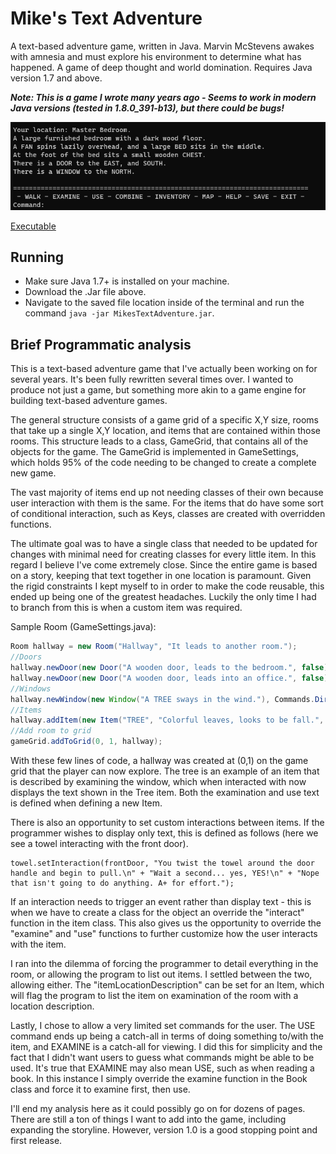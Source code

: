 # Mike's Text Adventure

A text-based adventure game, written in Java. Marvin McStevens awakes with amnesia and must explore his environment to determine what has happened. A game of deep thought and world domination. Requires Java version 1.7 and above.

***Note: This is a game I wrote many years ago - Seems to work in modern Java versions (tested in 1.8.0_391-b13), but there could be bugs!***

![Gameplay Screenshot](mta_screenshot.png)

[Executable](https://github.com/kaledev/MikesTextAdventure/blob/master/bin/MikesTextAdventure.jar)

## Running
- Make sure Java 1.7+ is installed on your machine.
- Download the .Jar file above.
- Navigate to the saved file location inside of the terminal and run the command `java -jar MikesTextAdventure.jar`.

## Brief Programmatic analysis

This is a text-based adventure game that I've actually been working on for several years. It's been fully rewritten several times over. I wanted to produce not just a game, but something more akin to a game engine for building text-based adventure games.

The general structure consists of a game grid of a specific X,Y size, rooms that take up a single X,Y location, and items that are contained within those rooms. This structure leads to a class, GameGrid, that contains all of the objects for the game. The GameGrid is implemented in GameSettings, which holds 95% of the code needing to be changed to create a complete new game.

The vast majority of items end up not needing classes of their own because user interaction with them is the same. For the items that do have some sort of conditional interaction, such as Keys, classes are created with overridden functions.

The ultimate goal was to have a single class that needed to be updated for changes with minimal need for creating classes for every little item. In this regard I believe I've come extremely close. Since the entire game is based on a story, keeping that text together in one location is paramount. Given the rigid constraints I kept myself to in order to make the code reusable, this ended up being one of the greatest headaches. Luckily the only time I had to branch from this is when a custom item was required.

Sample Room (GameSettings.java):
```java
Room hallway = new Room("Hallway", "It leads to another room.");
//Doors
hallway.newDoor(new Door("A wooden door, leads to the bedroom.", false), Commands.Directions.WEST);
hallway.newDoor(new Door("A wooden door, leads into an office.", false), Commands.Directions.EAST);
//Windows
hallway.newWindow(new Window("A TREE sways in the wind."), Commands.Directions.NORTH);
//Items
hallway.addItem(new Item("TREE", "Colorful leaves, looks to be fall.", null, "I'm not in need of any firewood.", false, false, false));
//Add room to grid
gameGrid.addToGrid(0, 1, hallway);
```

With these few lines of code, a hallway was created at (0,1) on the game grid that the player can now explore. The tree is an example of an item that is described by examining the window, which when interacted with now displays the text shown in the Tree item. Both the examination and use text is defined when defining a new Item.

There is also an opportunity to set custom interactions between items. If the programmer wishes to display only text, this is defined as follows (here we see a towel interacting with the front door).

```
towel.setInteraction(frontDoor, "You twist the towel around the door handle and begin to pull.\n" + "Wait a second... yes, YES!\n" + "Nope that isn't going to do anything. A+ for effort.");
```

If an interaction needs to trigger an event rather than display text - this is when we have to create a class for the object an override the "interact" function in the item class. This also gives us the opportunity to override the "examine" and "use" functions to further customize how the user interacts with the item.

I ran into the dilemma of forcing the programmer to detail everything in the room, or allowing the program to list out items. I settled between the two, allowing either. The "itemLocationDescription" can be set for an Item, which will flag the program to list the item on examination of the room with a location description.

Lastly, I chose to allow a very limited set commands for the user. The USE command ends up being a catch-all in terms of doing something to/with the item, and EXAMINE is a catch-all for viewing. I did this for simplicity and the fact that I didn't want users to guess what commands might be able to be used. It's true that EXAMINE may also mean USE, such as when reading a book. In this instance I simply override the examine function in the Book class and force it to examine first, then use.

I'll end my analysis here as it could possibly go on for dozens of pages. There are still a ton of things I want to add into the game, including expanding the storyline. However, version 1.0 is a good stopping point and first release.